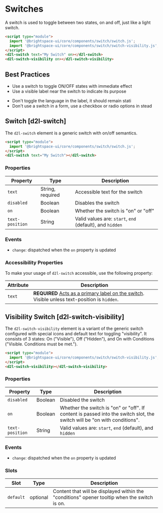# Switches

A switch is used to toggle between two states, on and off, just like a light switch.

<!-- docs: demo -->
```html
<script type="module">
  import '@brightspace-ui/core/components/switch/switch.js';
  import '@brightspace-ui/core/components/switch/switch-visibility.js';
</script>
<d2l-switch text="My Switch" on></d2l-switch>
<d2l-switch-visibility on></d2l-switch-visibility>
```

## Best Practices

<!-- docs: start best practices -->
<!-- docs: start dos -->
* Use a switch to toggle ON/OFF states with immediate effect
* Use a visible label near the switch to indicate its purpose
<!-- docs: end dos -->

<!-- docs: start donts -->
* Don't toggle the language in the label, it should remain stati
* Don't use a switch in a form, use a checkbox or radio options in stead
<!-- docs: end donts -->
<!-- docs: end best practices -->

## Switch [d2l-switch]
The `d2l-switch` element is a generic switch with on/off semantics.

<!-- docs: demo live name:d2l-switch autoSize:false size:small -->
```html
<script type="module">
  import '@brightspace-ui/core/components/switch/switch.js';
</script>
<d2l-switch text="My Switch"></d2l-switch>
```

<!-- docs: start hidden content -->
### Properties

| Property | Type | Description |
|---|---|---|
| `text` | String, required | Accessible text for the switch |
| `disabled` | Boolean | Disables the switch |
| `on` | Boolean | Whether the switch is "on" or "off" |
| `text-position` | String | Valid values are: `start`, `end` (default), and `hidden` |
### Events

- `change`: dispatched when the `on` property is updated
<!-- docs: end hidden content -->

### Accessibility Properties

To make your usage of `d2l-switch` accessible, use the following property:

| Attribute | Description |
|---|---|
| `text` | **REQUIRED** [Acts as a primary label on the switch](https://www.w3.org/WAI/tutorials/forms/labels/). Visible unless text-position is `hidden`. |

## Visibility Switch [d2l-switch-visibility]

The `d2l-switch-visibility` element is a variant of the generic switch configured with special icons and default text for toggling "visibility".
It consists of 3 states: On ("Visible"), Off ("Hidden"), and On with Conditions ("Visible. Conditions must be met.").

<!-- docs: demo live name:d2l-switch-visibility autoSize:false size:small -->
```html
<script type="module">
  import '@brightspace-ui/core/components/switch/switch-visibility.js';
</script>
<d2l-switch-visibility></d2l-switch-visibility>
```

<!-- docs: start hidden content -->
### Properties

| Property | Type | Description |
|---|---|---|
| `disabled` | Boolean | Disabled the switch |
| `on` | Boolean | Whether the switch is "on" or "off". If content is passed into the switch slot, the switch will be "on with conditions". |
| `text-position` | String | Valid values are: `start`, `end` (default), and `hidden` |

### Events

- `change`: dispatched when the `on` property is updated

### Slots

| Slot | Type | Description |
|--|--|--|
| `default` | optional | Content that will be displayed within the "conditions" opener tooltip when the switch is on. |

<!-- docs: end hidden content -->
